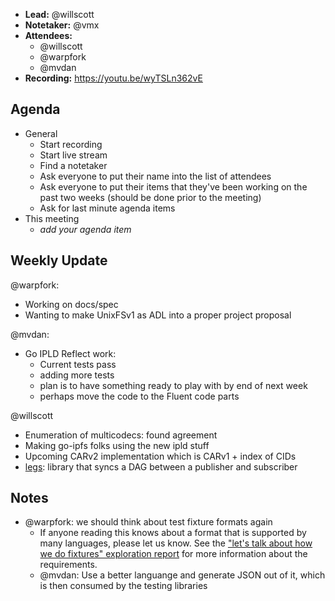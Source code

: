 
- **Lead:** @willscott
- **Notetaker:** @vmx
- **Attendees:**
  - @willscott 
  - @warpfork
  - @mvdan
- **Recording:** https://youtu.be/wyTSLn362vE

## Agenda

- General
  - Start recording
  - Start live stream
  - Find a notetaker
  - Ask everyone to put their name into the list of attendees
  - Ask everyone to put their items that they've been working on the past two weeks (should be done prior to the meeting)
  - Ask for last minute agenda items
- This meeting
  - _add your agenda item_


## Weekly Update

@warpfork:
 - Working on docs/spec
 - Wanting to make UnixFSv1 as ADL into a proper project proposal

@mvdan:
 - Go IPLD Reflect work:
   - Current tests pass
   - adding more tests
   - plan is to have something ready to play with by end of next week
   - perhaps move the code to the Fluent code parts

@willscott
 - Enumeration of multicodecs: found agreement
 - Making go-ipfs folks using the new ipld stuff
 - Upcoming CARv2 implementation which is CARv1 + index of CIDs 
 - [legs](https://github.com/willscott/go-legs): library that syncs a DAG between a publisher and subscriber

## Notes

<!-- After each call, the notetaker submits a PR to https://github.com/ipld/team-mgmt to store the notes on the meeting-notes folder -->

 - @warpfork: we should think about test fixture formats again
   - If anyone reading this knows about a format that is supported by many languages, please let us know. See the ["let's talk about how we do fixtures" exploration report](https://github.com/ipld/specs/blob/9bab36f7c256ae8ff14e0190ff0327e631ef2e15/design/history/exploration-reports/2021.02-cross-language-fixtures.md) for more information about the requirements.
   - @mvdan: Use a better languange and generate JSON out of it, which is then consumed by the testing libraries

